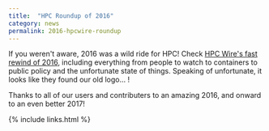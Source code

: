 ```yaml
---
title:  "HPC Roundup of 2016"
category: news
permalink: 2016-hpcwire-roundup
---
```


If you weren't aware, 2016 was a wild ride for HPC! Check <a href="https://www.hpcwire.com/2016/12/21/fast-rewind-2016-wild-ride-for-hpc/" target="_blank">HPC Wire's fast rewind of 2016</a>, including everything from people to watch to containers to public policy and the unfortunate state of things. Speaking of unfortunate, it looks like they found our old logo... !
 

Thanks to all of our users and contributers to an amazing 2016, and onward to an even better 2017!

{% include links.html %}
